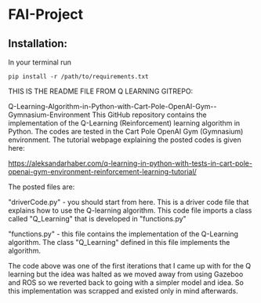 # FAI-Project


## Installation:

In your terminal run
```
pip install -r /path/to/requirements.txt 
```


THIS IS THE README FILE FROM Q LEARNING GITREPO:

Q-Learning-Algorithm-in-Python-with-Cart-Pole-OpenAI-Gym--Gymnasium-Environment
This GitHub repository contains the implementation of the Q-Learning (Reinforcement) learning algorithm in Python. The codes are tested in the Cart Pole OpenAI Gym (Gymnasium) environment. The tutorial webpage explaining the posted codes is given here:

https://aleksandarhaber.com/q-learning-in-python-with-tests-in-cart-pole-openai-gym-environment-reinforcement-learning-tutorial/

The posted files are:

"driverCode.py" - you should start from here. This is a driver code file that explains how to use the Q-learning algorithm. This code file imports a class called "Q_Learning" that is developed in "functions.py"

"functions.py" - this file contains the implementation of the Q-Learning algorithm. The class "Q_Learning" defined in this file implements the algorithm.

The code above was one of the first iterations that I came up with for the Q learning but the idea was halted as we moved away from using Gazeboo and ROS so we reverted back to going with a simpler model and idea. So this implementation was scrapped and existed only in mind afterwards.
 
